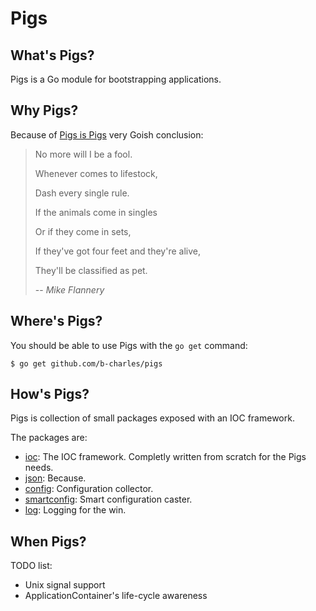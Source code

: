 # Pigs

## What's Pigs?

Pigs is a Go module for bootstrapping applications.

## Why Pigs?

Because of [Pigs is Pigs](https://www.youtube.com/watch?v=GYXlF3sa9xs) very Goish conclusion:
> No more will I be a fool.
>
> Whenever comes to lifestock,
>
> Dash every single rule.
>
> If the animals come in singles
>
> Or if they come in sets,
>
> If they've got four feet and they're alive,
>
> They'll be classified as pet.
>
>
> -- <cite>Mike Flannery</cite>

## Where's Pigs?

You should be able to use Pigs with the `go get` command:
```
$ go get github.com/b-charles/pigs
```

## How's Pigs?

Pigs is collection of small packages exposed with an IOC framework.

The packages are:
 * [ioc](ioc/README.md): The IOC framework. Completly written from scratch for the Pigs needs.
 * [json](json/README.md): Because.
 * [config](config/README.md): Configuration collector.
 * [smartconfig](smartconfig/README.md): Smart configuration caster.
 * [log](log/README.md): Logging for the win.

## When Pigs?

TODO list:
 * Unix signal support
 * ApplicationContainer's life-cycle awareness

